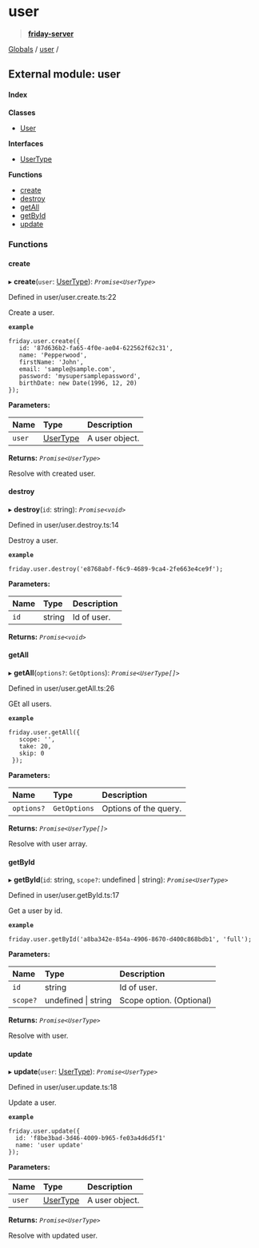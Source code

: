 # user

> [**friday-server**](./)

[Globals](https://github.com/friday-ai/friday-docs/tree/7469fd0637aa28a674d6c68645188ee863701e30/node-js-api-1/globals.md) / [user](user.md) /

## External module: user

#### Index

**Classes**

* [User](https://github.com/friday-ai/friday-docs/tree/7469fd0637aa28a674d6c68645188ee863701e30/node-js-api-1/classes/user.user-1.md)

**Interfaces**

* [UserType](https://github.com/friday-ai/friday-docs/tree/7469fd0637aa28a674d6c68645188ee863701e30/node-js-api-1/interfaces/user.usertype.md)

**Functions**

* [create](user.md#create)
* [destroy](user.md#destroy)
* [getAll](user.md#getall)
* [getById](user.md#getbyid)
* [update](user.md#update)

### Functions

#### create

▸ **create**\(`user`: [UserType](https://github.com/friday-ai/friday-docs/tree/7469fd0637aa28a674d6c68645188ee863701e30/node-js-api-1/interfaces/user.usertype.md)\): _`Promise<UserType>`_

Defined in user/user.create.ts:22

Create a user.

**`example`**

```text
friday.user.create({
   id: '87d636b2-fa65-4f0e-ae04-622562f62c31',
   name: 'Pepperwood',
   firstName: 'John',
   email: 'sample@sample.com',
   password: 'mysupersamplepassword',
   birthDate: new Date(1996, 12, 20)
});
```

**Parameters:**

| Name | Type | Description |
| :--- | :--- | :--- |
| `user` | [UserType](https://github.com/friday-ai/friday-docs/tree/7469fd0637aa28a674d6c68645188ee863701e30/node-js-api-1/interfaces/user.usertype.md) | A user object. |

**Returns:** _`Promise<UserType>`_

Resolve with created user.

#### destroy

▸ **destroy**\(`id`: string\): _`Promise<void>`_

Defined in user/user.destroy.ts:14

Destroy a user.

**`example`**

```text
friday.user.destroy('e8768abf-f6c9-4689-9ca4-2fe663e4ce9f');
```

**Parameters:**

| Name | Type | Description |
| :--- | :--- | :--- |
| `id` | string | Id of user. |

**Returns:** _`Promise<void>`_

#### getAll

▸ **getAll**\(`options?`: `GetOptions`\): _`Promise<UserType[]>`_

Defined in user/user.getAll.ts:26

GEt all users.

**`example`**

```text
friday.user.getAll({
   scope: '',
   take: 20,
   skip: 0
 });
```

**Parameters:**

| Name | Type | Description |
| :--- | :--- | :--- |
| `options?` | `GetOptions` | Options of the query. |

**Returns:** _`Promise<UserType[]>`_

Resolve with user array.

#### getById

▸ **getById**\(`id`: string, `scope?`: undefined \| string\): _`Promise<UserType>`_

Defined in user/user.getById.ts:17

Get a user by id.

**`example`**

```text
friday.user.getById('a8ba342e-854a-4906-8670-d400c868bdb1', 'full');
```

**Parameters:**

| Name | Type | Description |
| :--- | :--- | :--- |
| `id` | string | Id of user. |
| `scope?` | undefined \| string | Scope option. \(Optional\) |

**Returns:** _`Promise<UserType>`_

Resolve with user.

#### update

▸ **update**\(`user`: [UserType](https://github.com/friday-ai/friday-docs/tree/7469fd0637aa28a674d6c68645188ee863701e30/node-js-api-1/interfaces/user.usertype.md)\): _`Promise<UserType>`_

Defined in user/user.update.ts:18

Update a user.

**`example`**

```text
friday.user.update({
  id: 'f8be3bad-3d46-4009-b965-fe03a4d6d5f1'
  name: 'user update'
});
```

**Parameters:**

| Name | Type | Description |
| :--- | :--- | :--- |
| `user` | [UserType](https://github.com/friday-ai/friday-docs/tree/7469fd0637aa28a674d6c68645188ee863701e30/node-js-api-1/interfaces/user.usertype.md) | A user object. |

**Returns:** _`Promise<UserType>`_

Resolve with updated user.

